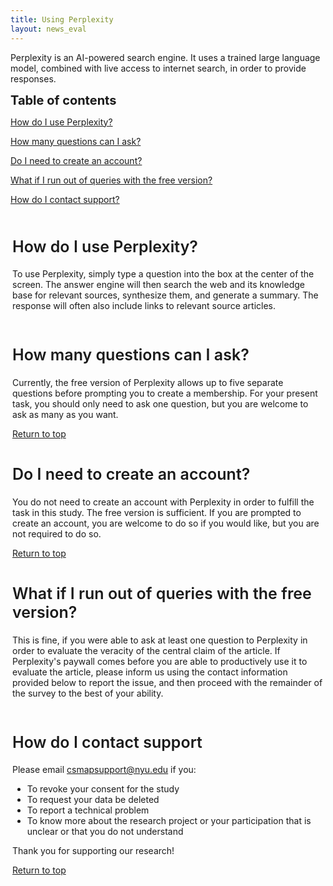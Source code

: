 ```yaml
---
title: Using Perplexity
layout: news_eval
---
```

<a id="top"></a>
<html>
<head>
	<style>
		h2 {font-size: 25px;
		    font-weight:600;}
		ol li {padding-bottom:5px;}
		.extrapadding{padding:3px;}
		</style>	
</head>
<body>
<p>Perplexity is an AI-powered search engine. It uses a trained large language model, combined with live access to internet search, in order to provide responses. </p>
<strong style="font-size: 20px;">Table of contents</strong>
	<p><a href="#howto">How do I use Perplexity?</a></p>
	<p><a href="#howmany">How many questions can I ask?</a></p>
	<p><a href="#account">Do I need to create an account?</a></p>
	<p><a href="#runout">What if I run out of queries with the free version?</a></p>
	<p><a href="#help">How do I contact support?</a></p>

<div class="extrapadding">
 	<h2 id="howto">How do I use Perplexity?</h2>
	<p>To use Perplexity, simply type a question into the box at the center of the screen. The answer engine will then search the web and its knowledge base for relevant sources, synthesize them, and generate a summary. The response will often also include links to relevant source articles.</p>
</div>	
<div class="extrapadding">
	<h2 id="howmany">How many questions can I ask?</h2>
	<p>Currently, the free version of Perplexity allows up to five separate questions before prompting you to create a membership. For your present task, you should only need to ask one question, but you are welcome to ask as many as you want.</p>
	<a href="#top">Return to top </a>
</div>
<div class="extrapadding">
	<h2 id="account">Do I need to create an account?</h2>
	<p>You do not need to create an account with Perplexity in order to fulfill the task in this study. The free version is sufficient. If you are prompted to create an account, you are welcome to do so if you would like, but you are not required to do so.</p>
	<a href="#top">Return to top </a>
</div>
<div class="extrapadding">
	<h2 id="runout">What if I run out of queries with the free version?</h2>
	<p>This is fine, if you were able to ask at least one question to Perplexity in order to evaluate the veracity of the central claim of the article. If Perplexity's paywall comes before you are able to productively use it to evaluate the article, please inform us using the contact information provided below to report the issue, and then proceed with the remainder of the survey to the best of your ability.</p>
</div>

<div class="extrapadding">
	<h2 id="help">How do I contact support</h2>
	<p>Please email <a href="mailto:csmapsupport@nyu.edu">csmapsupport@nyu.edu</a> if you:</p>
	<ul>
		<li>To revoke your consent for the study</li>
		<li>To request your data be deleted</li>
		<li>To report a technical problem</li>
		<li>To know more about the research project or your participation that is unclear or that you do not understand</li>
	</ul>
	<p>Thank you for supporting our research!</p>
	<a href="#top">Return to top </a>
</div>
